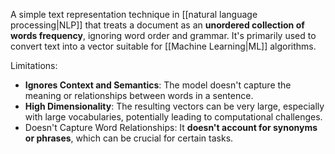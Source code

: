A simple text representation technique in [[natural language processing|NLP]] that treats a document as an **unordered collection of words frequency**, ignoring word order and grammar.
It's primarily used to convert text into a vector suitable for [[Machine Learning|ML]] algorithms.

Limitations:
- **Ignores Context and Semantics**: The model doesn't capture the meaning or relationships between words in a sentence. 
- **High Dimensionality**: The resulting vectors can be very large, especially with large vocabularies, potentially leading to computational challenges. 
- Doesn't Capture Word Relationships: It **doesn't account for synonyms or phrases**, which can be crucial for certain tasks. 
